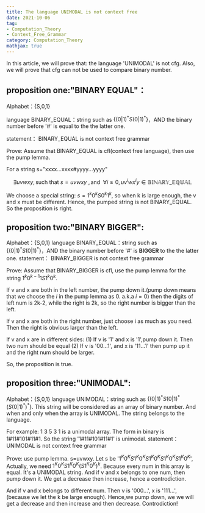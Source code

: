 ```yaml
---
title: The language UNIMODAL is not context free
date: 2021-10-06
tag: 
- Computation_Theory
- Context_Free_Grammar
category: Computation_Theory
mathjax: true
---
```

In this article, we will prove that: the language 'UNIMODAL' is not cfg. Also, we will prove that cfg can not be used to compare binary number.
<!--more-->
## proposition one:"BINARY EQUAL"：
Alphabet：{S,0,1}

language BINARY_EQUAL：string such as $\{(0|1)^* S (0|1)^*\}$，AND the binary number before '#' is equal to the the latter one.

statement： BINARY_EQUAL is not context free grammar

Prove: Assume that BINARY_EQUAL is cfl(context free language), then use the pump lemma. 

For a string s="xxxx...xxxx#yyyy...yyyy"

$$
\exists uvwxy, \text{such that} \ s=uvwxy\ ,\text{and}\ \ \forall i\ge 0, uv^iwx^iy\in \mathbb{BINARY\_EQUAL} 
$$

We choose a special string: $s=1^k0^kS0^k1^k$, so when k is large enough, the v and x must be different. Hence, the pumped string is not BINARY_EQUAL. So the proposition is right.

## proposition two:"BINARY BIGGER":
Alphabet：{S,0,1}
language BINARY_EQUAL：string such as $\{(0|1)^* S (0|1)^*\}$，AND the binary number before '#' is **BIGGER** to the the latter one.
statement： BINARY_BIGGER is not context free grammar

Prove: Assume that BINARY_BIGGER is cfl, use the pump lemma for the string $1^k0^{k-1}1S1^k0^k$. 

If v and x are both in the left number, the pump down it.(pump down means that we choose the $i$ in the pump lemma as 0. a.k.a $i=0$) then the digits of left num is 2k-2, while the right is 2k, so the right number is bigger than the left.

If v and x are both in the right number, just choose i as much as you need. Then the right is obvious larger than the left.

If v and x are in different sides:
(1) If v is '1' and x is '1',pump down it. Then two num should be equal
(2) If v is '00...1', and x is '11...1' then pump up it and the right num should be larger.

So, the proposition is true.

## proposition three:"UNIMODAL":
Alphabet：{S,0,1}
language UNIMODAL：string such as $\{(0|1)^* S (0|1)^*(S(0|1)^*)^*\}$. This string will be considered as an array of binary number. And when and only when the array is UNIMODAL. The string belongs to the language.

For example: 1 3 5 3 1 is a unimodal array. The form in binary is 1#11#101#11#1. So the string '1#11#101#11#1' is unimodal.
statement： UNIMODAL is not context free grammar

Prove: use pump lemma. s=uvwxy. Let s be '$1^K0^KS1^K0^KS1^K0^KS1^K0^KS1^K0^K$', Actually, we need $1^K0^KS1^K0^K(S1^K0^K)^k$. Because every num in this array is equal. It's a UNIMODAL string. And if v and x belongs to one num, then pump down it. We get a decrease then increase, hence a controdiction.

And if v and x belongs to different num. Then v is '000...', x is '111...',(because we let the k be large enough). Hence,we pump down, we we will get a decrease and then increase and then decrease. Controdiction!



